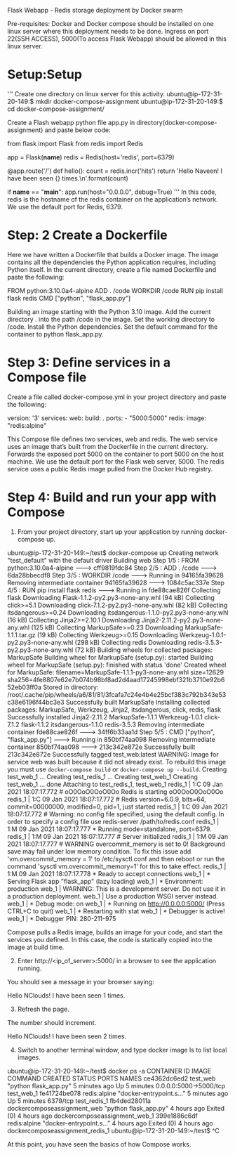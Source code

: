 Flask Webapp - Redis storage deployment by Docker swarm

Pre-requisites:
Docker and Docker compose should be installed on one linux server where this deployment needs to be done.
Ingress on port 22(SSH ACCESS), 5000(To access Flask Webapp) should be allowed in this linux server.

Setup:Setup
=================
'''
Create one directory on linux server for this activity. 
ubuntu@ip-172-31-20-149:$ mkdir docker-compose-assignment 
ubuntu@ip-172-31-20-149:$ cd docker-compose-assignment/

Create a Flash webapp python file app.py in directory(docker-compose-assignment) and paste below code: 

from flask import Flask
from redis import Redis

app = Flask(__name__)
redis = Redis(host='redis', port=6379)

@app.route('/')
def hello():
    count = redis.incr('hits')
    return 'Hello Naveen! I have been seen {} times.\n'.format(count)

if __name__ == "__main__":
    app.run(host="0.0.0.0", debug=True)
'''
In this code, redis is the hostname of the redis container on the application’s network. We use the default port for Redis, 6379.

Step: 2 Create a Dockerfile
===========================

Here we have written a Dockerfile that builds a Docker image. The image contains all the dependencies the Python application requires, including Python itself. 
In the current directory, create a file named Dockerfile and paste the following:

FROM python:3.10.0a4-alpine
ADD . /code
WORKDIR /code
RUN pip install flask redis
CMD ["python", "flask_app.py"]

Building an image starting with the Python 3.10 image. Add the current directory . into the path /code in the image. Set the working directory to /code. 
Install the Python dependencies. Set the default command for the container to python flask_app.py.

Step 3: Define services in a Compose file
=========================================

Create a file called docker-compose.yml in your project directory and paste the following:

version: '3'
services:
  web:
    build: .
    ports:
     - "5000:5000"
  redis:
    image: "redis:alpine"


This Compose file defines two services, web and redis. 
The web service uses an image that’s built from the Dockerfile in the current directory.
Forwards the exposed port 5000 on the container to port 5000 on the host machine. 
We use the default port for the Flask web server, 5000.
The redis service uses a public Redis image pulled from the Docker Hub registry.

Step 4: Build and run your app with Compose
===========================================

1. From your project directory, start up your application by running docker-compose up.

ubuntu@ip-172-31-20-149:~/test$ docker-compose up
Creating network "test_default" with the default driver
Building web
Step 1/5 : FROM python:3.10.0a4-alpine
 ---> cff9819fdc84
Step 2/5 : ADD . /code
 ---> 6da28bbecdf8
Step 3/5 : WORKDIR /code
 ---> Running in 94165fa39628
Removing intermediate container 94165fa39628
 ---> 1084c5ac337e
Step 4/5 : RUN pip install flask redis
 ---> Running in fde88cae826f
Collecting flask
  Downloading Flask-1.1.2-py2.py3-none-any.whl (94 kB)
Collecting click>=5.1
  Downloading click-7.1.2-py2.py3-none-any.whl (82 kB)
Collecting itsdangerous>=0.24
  Downloading itsdangerous-1.1.0-py2.py3-none-any.whl (16 kB)
Collecting Jinja2>=2.10.1
  Downloading Jinja2-2.11.2-py2.py3-none-any.whl (125 kB)
Collecting MarkupSafe>=0.23
  Downloading MarkupSafe-1.1.1.tar.gz (19 kB)
Collecting Werkzeug>=0.15
  Downloading Werkzeug-1.0.1-py2.py3-none-any.whl (298 kB)
Collecting redis
  Downloading redis-3.5.3-py2.py3-none-any.whl (72 kB)
Building wheels for collected packages: MarkupSafe
  Building wheel for MarkupSafe (setup.py): started
  Building wheel for MarkupSafe (setup.py): finished with status 'done'
  Created wheel for MarkupSafe: filename=MarkupSafe-1.1.1-py3-none-any.whl size=12629 sha256=4fe8807e62e7b074b98bf8ad2d4aad17245998ebf321b3710e92b652eb03ff0a
  Stored in directory: /root/.cache/pip/wheels/a6/81/81/3fcafa7c24e4b4e25bcf383c792b343e53c38e6196f44bc3e3
Successfully built MarkupSafe
Installing collected packages: MarkupSafe, Werkzeug, Jinja2, itsdangerous, click, redis, flask
Successfully installed Jinja2-2.11.2 MarkupSafe-1.1.1 Werkzeug-1.0.1 click-7.1.2 flask-1.1.2 itsdangerous-1.1.0 redis-3.5.3
Removing intermediate container fde88cae826f
 ---> 34ff6b33aa1d
Step 5/5 : CMD ["python", "flask_app.py"]
 ---> Running in 850bf74aa098
Removing intermediate container 850bf74aa098
 ---> 213c342e872e
Successfully built 213c342e872e
Successfully tagged test_web:latest
WARNING: Image for service web was built because it did not already exist. To rebuild this image you must use `docker-compose build` or `docker-compose up --build`.
Creating test_web_1 ...
Creating test_redis_1 ...
Creating test_web_1
Creating test_web_1 ... done
Attaching to test_redis_1, test_web_1
redis_1  | 1:C 09 Jan 2021 18:07:17.772 # oO0OoO0OoO0Oo Redis is starting oO0OoO0OoO0Oo
redis_1  | 1:C 09 Jan 2021 18:07:17.772 # Redis version=6.0.9, bits=64, commit=00000000, modified=0, pid=1, just started
redis_1  | 1:C 09 Jan 2021 18:07:17.772 # Warning: no config file specified, using the default config. In order to specify a config file use redis-server /path/to/redis.conf
redis_1  | 1:M 09 Jan 2021 18:07:17.777 * Running mode=standalone, port=6379.
redis_1  | 1:M 09 Jan 2021 18:07:17.777 # Server initialized
redis_1  | 1:M 09 Jan 2021 18:07:17.777 # WARNING overcommit_memory is set to 0! Background save may fail under low memory condition. To fix this issue add 'vm.overcommit_memory = 1' to /etc/sysctl.conf and then reboot or run the command 'sysctl vm.overcommit_memory=1' for this to take effect.
redis_1  | 1:M 09 Jan 2021 18:07:17.778 * Ready to accept connections
web_1    |  * Serving Flask app "flask_app" (lazy loading)
web_1    |  * Environment: production
web_1    |    WARNING: This is a development server. Do not use it in a production deployment.
web_1    |    Use a production WSGI server instead.
web_1    |  * Debug mode: on
web_1    |  * Running on http://0.0.0.0:5000/ (Press CTRL+C to quit)
web_1    |  * Restarting with stat
web_1    |  * Debugger is active!
web_1    |  * Debugger PIN: 280-211-975

Compose pulls a Redis image, builds an image for your code, and start the services you defined. 
In this case, the code is statically copied into the image at build time.

2. Enter http://<ip_of_server>:5000/ in a browser to see the application running.

You should see a message in your browser saying:

Hello NClouds! I have been seen 1 times. 

3. Refresh the page.

The number should increment.

Hello NClouds! I have been seen 2 times. 

4. Switch to another terminal window, and type docker image ls to list local images.

ubuntu@ip-172-31-20-149:~/test$ docker ps -a
CONTAINER ID        IMAGE                         COMMAND                  CREATED             STATUS                   PORTS                    NAMES
ce4362dc6ed2        test_web                      "python flask_app.py"    5 minutes ago       Up 5 minutes             0.0.0.0:5000->5000/tcp   test_web_1
fe41724be078        redis:alpine                  "docker-entrypoint.s…"   5 minutes ago       Up 5 minutes             6379/tcp                 test_redis_1
fb4ded28011a        dockercomposeassignment_web   "python flask_app.py"    4 hours ago         Exited (0) 4 hours ago                            dockercomposeassignment_web_1
399e1886c6df        redis:alpine                  "docker-entrypoint.s…"   4 hours ago         Exited (0) 4 hours ago                            dockercomposeassignment_redis_1
ubuntu@ip-172-31-20-149:~/test$ ^C

At this point, you have seen the basics of how Compose works. 
